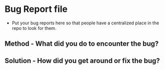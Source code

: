 # Bug Report file

* Put your bug reports here so that people have a centralized place in the repo to look for them. 

## Method - What did you do to encounter the bug?

## Solution - How did you get around or fix the bug?

